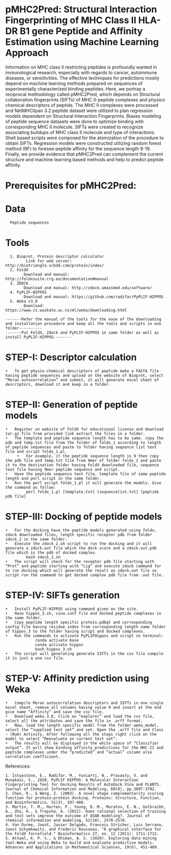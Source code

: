 # pMHC2Pred: Structural Interaction Fingerprinting of MHC Class II HLA-DR B1 gene Peptide and Affinity Estimation using Machine Learning Approach
Information on MHC class II restricting peptides is profoundly wanted in immunological research, especially with regards to cancer, autoimmune diseases, or sensitivities. The effective techniques for predictions mostly depend on machine learning methods prepared on sequences of experimentally characterized binding peptides. Here, we portray a reciprocal methodology called pMHC2Pred, which depends on Structural collaboration fingerprints (SIFTs) of MHC II-peptide complexes and physico chemical descriptors of peptide. The MHC II complexes were processed and NetMHCIIpan 3.2 peptide dataset were utilized to plan regression models dependent on Structural Interaction Fingerprints.
Biases modeling of peptide sequence datasets were done to optimize binding with corresponding MHC II molecule. SIFTs were created to recognize associating buildups of MHC class II molecule and type of interactions. Shell based scripts were composed for the atomization of the procedure to obtain SIFTs. Regression models were constructed utilizing random forest method (RF) to foresee peptide affinity for the sequence length 9-19. Finally, we provide evidence that pMHC2Pred can complement the current structure and machine learning based methods and help to predict peptide affinity. 



# Prerequisites for pMHC2Pred:

  # Data
      Peptide sequences 
  # Tools
      1. Bioprot, Protein descriptor calculator 
             Link for web server: http://biotriangle.scbdd.com/protein/index/ 
      2. FoldX  
            Download and manual: http://foldxsuite.crg.eu/documentation#manual 
      3. ZDOCK
            Download and manual: http://zdock.umassmed.edu/software/
      4. PyPLIF-HIPPOS
            Download and manual: https://github.com/radifar/PyPLIF-HIPPOS 
      5. Weka v3.8
            Download: https://www.cs.waikato.ac.nz/ml/weka/downloading.html 
    
    -------Refer the manual of the tools for the ease of the downloading and installation procedure and keep all the tools and scripts in one folder----------
    -------Put FoldX, Zdock and PyPLIF-HIPPOS in same folder as well as install PyPLIF-HIPPOS--------

# STEP-I: Descriptor calculation
    • 	To get physio-chemical descriptors of peptide make a FASTA file having peptide sequences and upload on the website of Bioprot, select “Moran autocorrelation” and submit, it will generate excel sheet of descriptors, download it and keep in a folder.
    
# STEP-II: Generation of peptide models
    •	Register on website of FoldX for educational license and download tar.gz file from provided link extract the files in a folder.
    •	The template and peptide sequence length has to be same. copy the pdb and temp.txt file from the folder of foldx_1 according to length of peptide sequences and paste to folder having sequence list text file and script foldx_1.pl.
       	 •   For example, it the peptide sequence length is 9 then copy the pdb file and temp.txt file from 9mer of folder foldx_1 and paste it to the destination folder having FoldX downloaded file, sequence text file having 9mer peptide sequence and script. 
    •	Have the peptide sequence text file, template file of same peptide length and perl script in the same folder.
    •	Run the perl script foldx_1.pl it will generate the models. Give the command as follow:
             perl foldx_1.pl [template.txt] [sequencelist.txt] [peptide pdb file]

# STEP-III: Docking of peptide models
    •	For the docking have the peptide models generated using foldx, zdock downloaded files, length specific receptor pdb from folder zdock_2 in the same folder.
    •	Execute the zdock_2.sh script to run the docking and it will generate a zdock.out file which the dock score and a zdock.out.pdb file which is the pdb of docked complex.
             bash zdock_2.sh 
    •	The script will check for the receptor pdb file starting with “Prot” and peptide starting with “Lig” and execute zdock command for to run docking which will generate the result as zdock.out file so script run the command to get docked complex pdb file from .out file.

# STEP-IV: SIFTs generation
    •	Install PyPLIF-HIPPOS using command given on the site.
    •	Have hippos_3.sh, vina.conf file and docked peptide complexes in the same folder.
    •	Copy peptide length specific protein.pdbqt and corresponding config file having residue index from corresponding length name folder of hippos_3 to the folder having script and docked complexes. 
    •	Run the commands to activate PyPLIFHippos and script in terminal:
	        	 conda activate base 
	         	 conda activate hippos
	        	 bash hippos_3.sh
    •	The script will generating generate SIFTs in the csv file compile it in just a one csv file.

# STEP-V: Affinity prediction using Weka
    •	Compile Moran autocorrelation descriptors and SIFTs in one single excel sheet, remove all columns having value 0 and insert at the end give name “Affinity” and save the csv file.
    •	Download weka 3.8, Click on “explorer” and load the csv file, select all the attributes and save the file in .arff format.
    •	Now, load the length specific model from the folder weka_model, select the “supplied test set” and set. Open the .arff file and Class – (Num) Activity. After following all the steps right click on the model to select “Reevaluate on current test set”. 
    •	The results will be displayed in the white space of “Classifier output”. It will show binding affinity predictions for the MHC-II and peptide complexes under the “predicted” and “actual” column also correlation coefficient.



References:

    1. Istyastono, E., Radifar, M., Yuniarti, N., Prasasty, V. and Mungkasi, S., 2020. PyPLIF HIPPOS: A Molecular Interaction Fingerprinting Tool for Docking Results of AutoDock Vina and PLANTS. Journal of Chemical Information and Modeling, 60(8), pp.3697-3702.
    2. Chen, R., & Weng, Z. (2003). A novel shape complementarity scoring function for protein‐protein docking. Proteins: Structure, Function, and Bioinformatics, 51(3), 397-408.
    3. Martin, T. M., Harten, P., Young, D. M., Muratov, E. N., Golbraikh, A., Zhu, H., & Tropsha, A. (2012). Does rational selection of training and test sets improve the outcome of QSAR modeling?. Journal of chemical information and modeling, 52(10), 2570-2578.
    4. Van Durme, Joost, Javier Delgado, Francois Stricher, Luis Serrano, Joost Schymkowitz, and Frederic Rousseau. "A graphical interface for the FoldX forcefield." Bioinformatics 27, no. 12 (2011): 1711-1712.
    5. Attwal, K. P. S., & Dhiman, A. S. (2020). Exploring data mining tool-Weka and using Weka to build and evaluate predictive models. Advances and Applications in Mathematical Sciences, 19(6), 451-469.
